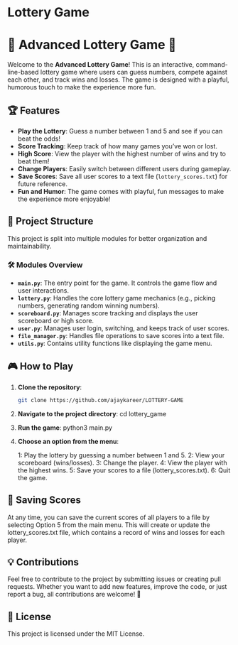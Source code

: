 # Lottery Game
# 🎲 Advanced Lottery Game 🎲

Welcome to the **Advanced Lottery Game**! This is an interactive, command-line-based lottery game where users can guess numbers, compete against each other, and track wins and losses. The game is designed with a playful, humorous touch to make the experience more fun.

## 🏆 Features

- **Play the Lottery**: Guess a number between 1 and 5 and see if you can beat the odds!
- **Score Tracking**: Keep track of how many games you’ve won or lost.
- **High Score**: View the player with the highest number of wins and try to beat them!
- **Change Players**: Easily switch between different users during gameplay.
- **Save Scores**: Save all user scores to a text file (`lottery_scores.txt`) for future reference.
- **Fun and Humor**: The game comes with playful, fun messages to make the experience more enjoyable!

## 📂 Project Structure

This project is split into multiple modules for better organization and maintainability.


### 🛠 Modules Overview

- **`main.py`**: The entry point for the game. It controls the game flow and user interactions.
- **`lottery.py`**: Handles the core lottery game mechanics (e.g., picking numbers, generating random winning numbers).
- **`scoreboard.py`**: Manages score tracking and displays the user scoreboard or high score.
- **`user.py`**: Manages user login, switching, and keeps track of user scores.
- **`file_manager.py`**: Handles file operations to save scores into a text file.
- **`utils.py`**: Contains utility functions like displaying the game menu.

## 🎮 How to Play

1. **Clone the repository**:
   ```bash
   git clone https://github.com/ajaykareer/LOTTERY-GAME

2. **Navigate to the project directory**:
    cd lottery_game

3. **Run the game**:
    python3 main.py

3. **Choose an option from the menu**:

    1: Play the lottery by guessing a number between 1 and 5.
    2: View your scoreboard (wins/losses).
    3: Change the player.
    4: View the player with the highest wins.
    5: Save your scores to a file (lottery_scores.txt).
    6: Quit the game.

## 📝 Saving Scores
At any time, you can save the current scores of all players to a file by selecting Option 5 from the main menu. This will create or update the lottery_scores.txt file, which contains a record of wins and losses for each player.

## 💡 Contributions
Feel free to contribute to the project by submitting issues or creating pull requests. Whether you want to add new features, improve the code, or just report a bug, all contributions are welcome! 🎉

## 📄 License
This project is licensed under the MIT License.